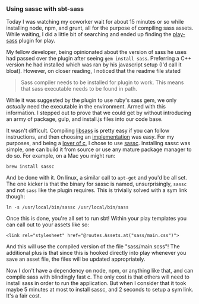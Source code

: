 ### Using sassc with sbt-sass

Today I was watching my coworker wait for about 15 minutes or so while 
installing node, npm, and grunt, all for the purpose of compiling sass 
assets. While waiting, I did a little bit of searching and ended up 
finding the [play-sass] plugin for play. 

My fellow developer, being opinionated about the version of sass he 
uses had passed over the plugin after seeing `gem install sass`. 
Preferring a C++ version he had installed which was ran by his 
javascript setup (I'd call it bloat). However, on closer reading, I 
noticed that the readme file stated

>Sass compiler needs to be installed for plugin to work. This means that sass executable needs to be found in path. 

While it was suggested by the plugin to use ruby's sass gem, we only 
_actually_ need the executable in the environment. Armed with this 
information. I stepped out to prove that we could get by without 
introducing an army of package, gulp, and install.js files into our 
code base.

It wasn't difficult. Compiling [libsass] is pretty easy if you can 
follow instructions, and then choosing an [implementation] was easy. 
For my purposes, and being a [lover of c], I chose to use [sassc]. 
Installing sassc was simple, one can build it from source or use any 
mature package manager to do so. For example, on a Mac you might run:

	brew install sassc

And be done with it. On linux, a similar call to `apt-get` and you'd be 
all set. The one kicker is that the binary for sassc is named, 
unsurprisingly, `sassc` and not `sass` like the plugin requires. This 
is trivially solved with a sym link though:

	ln -s /usr/local/bin/sassc /usr/local/bin/sass

Once this is done, you're all set to run sbt! Within your play templates 
you can call out to your assets like so:

	<link rel="stylesheet" href="@routes.Assets.at("sass/main.css")">

And this will use the compiled version of the file "sass/main.scss"!
The additional plus is that since this is hooked directly into play 
whenever you save an asset file, the files will be updated appropriately. 

Now I don't have a dependency on node, npm, or anything like that, and 
can compile sass with blindingly fast c. The only cost is that others 
will need to install sass in order to run the application. But when I 
consider that it took maybe 5 minutes at most to install sassc, and 2 
seconds to setup a sym link. It's a fair cost.

[play-sass]:https://github.com/jlitola/play-sass
[libsass]:https://github.com/sass/libsass
[implementation]:https://github.com/sass/libsass/wiki/Implementations
[lover of c]:/tech-blog/cgi-c-harp-1
[sassc]:https://github.com/sass/sassc